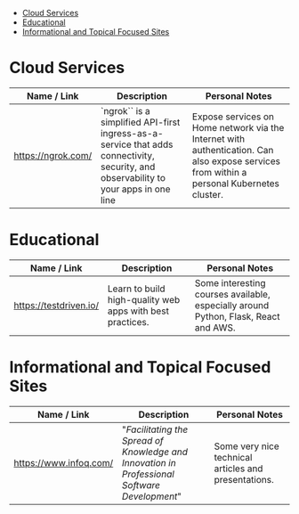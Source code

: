 
- [Cloud Services](#cloud-services)
- [Educational](#educational)
- [Informational and Topical Focused Sites](#informational-and-topical-focused-sites)


# Cloud Services

| Name / Link                                        | Description                                                                                                                          | Personal Notes                                                                                                                            |
|----------------------------------------------------|--------------------------------------------------------------------------------------------------------------------------------------|-------------------------------------------------------------------------------------------------------------------------------------------|
| https://ngrok.com/                                 | `ngrok`` is a simplified API-first ingress-as-a-service that adds connectivity, security, and observability to your apps in one line | Expose services on Home network via the Internet with authentication. Can also expose services from within a personal Kubernetes cluster. |

# Educational

| Name / Link                                        | Description                                                                                                             | Personal Notes                                                                                 |
|----------------------------------------------------|-------------------------------------------------------------------------------------------------------------------------|------------------------------------------------------------------------------------------------|
| https://testdriven.io/                             | Learn to build high-quality web apps with best practices.                                                               | Some interesting courses available, especially around Python, Flask, React and AWS.            |


# Informational and Topical Focused Sites

| Name / Link                                        | Description                                                                                                             | Personal Notes                                                                                 |
|----------------------------------------------------|-------------------------------------------------------------------------------------------------------------------------|------------------------------------------------------------------------------------------------|
| https://www.infoq.com/                             | "_Facilitating the Spread of Knowledge and Innovation in Professional Software Development_"                            | Some very nice technical articles and presentations.                                           |
